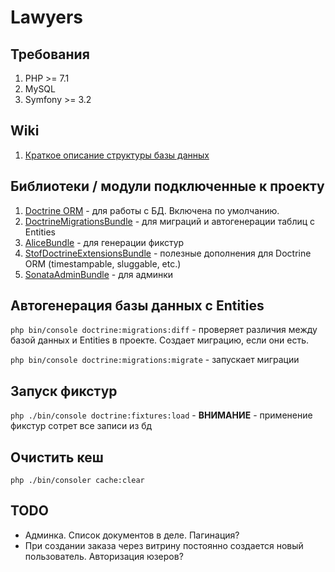 # Lawyers

## Требования
1. PHP >= 7.1
2. MySQL
3. Symfony >= 3.2

## Wiki
1. [Краткое описание структуры базы данных](http://git.devbrains.me/team/lawyers/wikis/db_tables)

## Библиотеки / модули подключенные к проекту
1. [Doctrine ORM](https://symfony.com/doc/current/doctrine.html) - для работы с БД. Включена по умолчанию.
2. [DoctrineMigrationsBundle](https://symfony.com/doc/current/bundles/DoctrineMigrationsBundle/index.html) - для миграций и автогенерации таблиц с Entities
3. [AliceBundle](https://github.com/hautelook/AliceBundle/tree/1.x) - для генерации фикстур
4. [StofDoctrineExtensionsBundle](https://symfony.com/doc/current/bundles/StofDoctrineExtensionsBundle/index.html) - полезные дополнения для Doctrine ORM (timestampable, sluggable, etc.)
5. [SonataAdminBundle](https://sonata-project.org/bundles/admin/3-x/doc/getting_started/installation.html) - для админки


## Автогенерация базы данных с Entities
`php bin/console doctrine:migrations:diff` - проверяет различия между базой данных и Entities в проекте. Создает миграцию, если они есть.

`php bin/console doctrine:migrations:migrate` - запускает миграции

## Запуск фикстур
`php ./bin/console doctrine:fixtures:load` - **ВНИМАНИЕ** - применение фикстур сотрет все записи из бд

## Очистить кеш
`php ./bin/consoler cache:clear`

## TODO
- Админка. Список документов в деле. Пагинация?
- При создании заказа через витрину постоянно создается новый пользователь. Авторизация юзеров?
